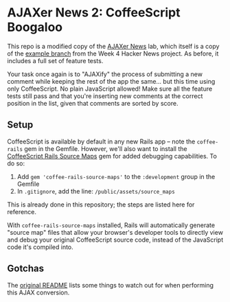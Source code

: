 # AJAXer News 2: CoffeeScript Boogaloo

This repo is a modified copy of the [AJAXer News](https://github.com/ga-wdi-boston/wdi_7_rails_lab_ajaxify_hacker_news) lab, which itself is a copy of the [example branch](https://github.com/ga-wdi-boston/wdi_4_rails_hw_hacker_news/tree/example) from the Week 4 Hacker News project. As before, it includes a full set of feature tests.

Your task once again is to "AJAXify" the process of submitting a new comment while keeping the rest of the app the same... but this time using only CoffeeScript. No plain JavaScript allowed! Make sure all the feature tests still pass and that you're inserting new comments at the correct position in the list, given that comments are sorted by score.

## Setup

CoffeeScript is available by default in any new Rails app &ndash; note the `coffee-rails` gem in the Gemfile. However, we'll also want to install the [CoffeeScript Rails Source Maps](https://github.com/markbates/coffee-rails-source-maps) gem for added debugging capabilities. To do so:

1. Add `gem 'coffee-rails-source-maps'` to the `:development` group in the Gemfile
2. In `.gitignore`, add the line: `/public/assets/source_maps`

This is already done in this repository; the steps are listed here for reference.

With `coffee-rails-source-maps` installed, Rails will automatically generate "source map" files that allow your browser's developer tools to directly view and debug your original CoffeeScript source code, instead of the JavaScript code it's compiled into.

## Gotchas

The [original README](https://github.com/ga-wdi-boston/wdi_7_rails_lab_ajaxify_hacker_news) lists some things to watch out for when performing this AJAX conversion.
